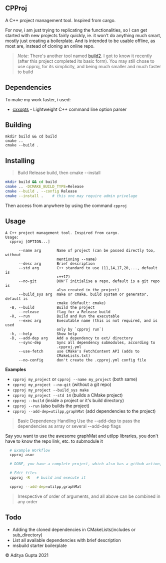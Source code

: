 CPProj
----

A C++ project management tool. Inspired from cargo.

For now, i am just trying to replicating the functionalities,
so I can get started with new projects fairly quickly, ie. 
it won't do anything much smart, mostly just creating a boilerplate.
And is intended to be usable offline, as most are, instead of cloning an online repo.

> *Note*: There's another tool named [build2](https://www.build2.org). I got to know it recently (after this project completed its basic form).
>  You may still chose to use cpproj, for its simplicity, and being much smaller and much faster to build

## Dependencies

To make my work faster, i used:

* [cxxopts](https://github.com/jarro2783/cxxopts) - Lightweight C++ command line option parser

## Building

```
mkdir build && cd build
cmake ..
cmake --build .
```

## Installing

> Build Release build, then cmake --install

```sh
mkdir build && cd build
cmake .. -DCMAKE_BUILD_TYPE=Release
cmake --build . --config Release
cmake --install .    # this one may require admin privelage
```

Then access from anywhere by using the command `cpproj`

## Usage

```
A C++ project management tool. Inspired from cargo.
Usage:
  cpproj [OPTION...]

      --name arg       Name of project (can be passed directly too, without 
                       mentioning --name)
      --desc arg       Brief description
      --std arg        C++ standard to use (11,14,17,20,..., default is 
                       c++17)
      --no-git         DON'T initialise a repo, default is a git repo is 
                       also created in the project)
      --build_sys arg  make or cmake, build system or generator, default is 
                       cmake (default: cmake)
  -B, --build          Build the project
      --release        flag for a Release build
  -R, --run            Build and Run the executable
      --exec arg       Executable name (this is not required, and is used 
                       only by `cpproj run`)
  -h, --help           Show help
  -D, --add-dep arg    Add a dependency to ext/ directory
      --sync-dep       Sync all dependency submodules, according to 
                       .cpproj.yml
      --use-fetch      use CMake's FetchContent API (adds to 
                       CMakeLists.txt)
      --no-config      don't create the .cpproj.yml config file
```

**Examples**

* `cpproj my_project` or `cpproj --name my_project`  (both same)
* `cpproj my_project --no-git`    (without a git repo)
* `cpproj my_project --build_sys make`
* `cpproj my_project --std 14`    (builds a CMake project)
* `cpproj --build`                (inside a project or it's build directory)
* `cpproj --run`                  (also builds the project)
* `cpproj --add-dep=utilpp,graphMat`                  (add dependencies to the project)

> Basic Dependency Handling
  Use the --add-dep to pass the dependencies as array or several --add-dep flags

  Say you want to use the awesome graphMat and utilpp libraries, you don't have to know the repo link, etc. to submodule it

```sh
  # Example Workflow
  cpproj asor

  # DONE, you have a complete project, which also has a github action, to check build status at each push :tada:

  # Edit files
  cpproj -R   # build and execute it

  cpproj --add-dep=utilpp,graphMat
```

> Irrespective of order of arguments, and all above can be combined in any order

## Todo

* Adding the cloned dependencies in CMakeLists(includes or sub_directory)
* List all available dependencies with brief description
* msbuild starter boilerplate

:copyright: Aditya Gupta 2021

